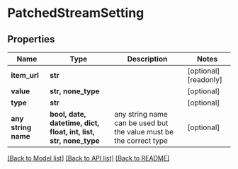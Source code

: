 # PatchedStreamSetting


## Properties
Name | Type | Description | Notes
------------ | ------------- | ------------- | -------------
**item_url** | **str** |  | [optional] [readonly] 
**value** | **str, none_type** |  | [optional] 
**type** | **str** |  | [optional] 
**any string name** | **bool, date, datetime, dict, float, int, list, str, none_type** | any string name can be used but the value must be the correct type | [optional]

[[Back to Model list]](../README.md#documentation-for-models) [[Back to API list]](../README.md#documentation-for-api-endpoints) [[Back to README]](../README.md)


